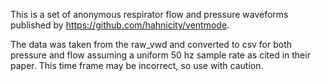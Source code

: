 

This is a set of anonymous respirator flow and pressure waveforms published by https://github.com/hahnicity/ventmode.

The data was taken from the raw_vwd and converted to csv for both pressure and flow assuming a uniform 50 hz sample rate as cited in their paper. This time frame may be incorrect, so use with caution.

